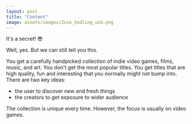 ```yaml
---
layout: post
title: "Content"
image: assets/images/Zoie_hodling_usb.png
---
```

It's a secret! :sunglasses:

Well, yes. But we can still tell you this.

You get a carefully handpicked collection of indie video games, films, music, and art. You don't get the most popular titles. You get titles that are high quality, fun and interesting that you normally might not bump into. There are two key ideas:
 - the user to discover new and fresh things
 - the creators to get exposure to wider audience

The collection is unique every time. However, the focus is usually on video games.
